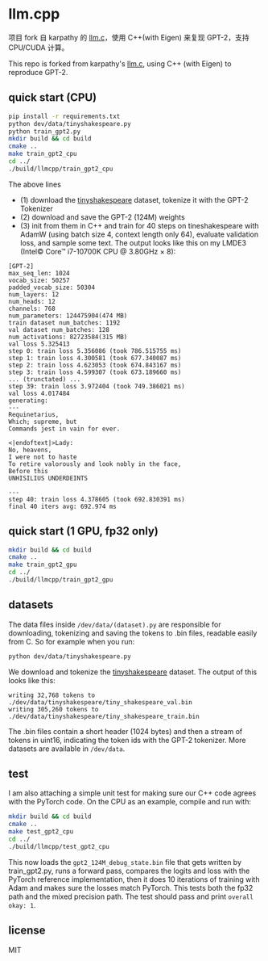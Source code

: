# llm.cpp
项目 fork 自 karpathy 的 [llm.c](https://github.com/karpathy/llm.c)，使用 C++(with Eigen) 来复现 GPT-2，支持 CPU/CUDA 计算。


This repo is forked from karpathy's [llm.c](https://github.com/karpathy/llm.c), using C++ (with Eigen) to reproduce GPT-2.


## quick start (CPU)

```bash
pip install -r requirements.txt
python dev/data/tinyshakespeare.py
python train_gpt2.py
mkdir build && cd build
cmake ..
make train_gpt2_cpu
cd ../
./build/llmcpp/train_gpt2_cpu
```

The above lines 
- (1) download the [tinyshakespeare](https://raw.githubusercontent.com/karpathy/char-rnn/master/data/tinyshakespeare/input.txt) dataset, 
tokenize it with the GPT-2 Tokenizer
- (2) download and save the GPT-2 (124M) weights
- (3) init from them in C++ and train for 40 steps on tineshakespeare with AdamW (using batch size 4, context length only 64), evaluate validation loss, and sample some text. The output looks like this on my LMDE3 (Intel© Core™ i7-10700K CPU @ 3.80GHz × 8):

```
[GPT-2]
max_seq_len: 1024
vocab_size: 50257
padded_vocab_size: 50304
num_layers: 12
num_heads: 12
channels: 768
num_parameters: 124475904(474 MB)
train dataset num_batches: 1192
val dataset num_batches: 128
num_activations: 82723584(315 MB)
val loss 5.325413
step 0: train loss 5.356086 (took 786.515755 ms)
step 1: train loss 4.300581 (took 677.340087 ms)
step 2: train loss 4.623053 (took 674.843167 ms)
step 3: train loss 4.599307 (took 673.189660 ms)
... (trunctated) ...
step 39: train loss 3.972404 (took 749.386021 ms)
val loss 4.017484
generating:
---
Requinetarius,
Which; supreme, but
Commands jest in vain for ever.

<|endoftext|>Lady:
No, heavens,
I were not to haste
To retire valorously and look nobly in the face,
Before this
UNHISILIUS UNDERDEINTS

---
step 40: train loss 4.378605 (took 692.830391 ms)
final 40 iters avg: 692.974 ms
```

## quick start (1 GPU, fp32 only)
```bash
mkdir build && cd build
cmake ..
make train_gpt2_gpu
cd ../
./build/llmcpp/train_gpt2_gpu
```


## datasets

The data files inside `/dev/data/(dataset).py` are responsible for downloading, tokenizing and saving the tokens to .bin files, readable easily from C. So for example when you run:

```bash
python dev/data/tinyshakespeare.py
```

We download and tokenize the [tinyshakespeare](https://raw.githubusercontent.com/karpathy/char-rnn/master/data/tinyshakespeare/input.txt) dataset. The output of this looks like this:

```
writing 32,768 tokens to ./dev/data/tinyshakespeare/tiny_shakespeare_val.bin
writing 305,260 tokens to ./dev/data/tinyshakespeare/tiny_shakespeare_train.bin
```

The .bin files contain a short header (1024 bytes) and then a stream of tokens in uint16, indicating the token ids with the GPT-2 tokenizer. More datasets are available in `/dev/data`.

## test

I am also attaching a simple unit test for making sure our C++ code agrees with the PyTorch code. On the CPU as an example, compile and run with:

```bash
mkdir build && cd build
cmake ..
make test_gpt2_cpu
cd ../
./build/llmcpp/test_gpt2_cpu
```

This now loads the `gpt2_124M_debug_state.bin` file that gets written by train_gpt2.py, runs a forward pass, compares the logits and loss with the PyTorch reference implementation, then it does 10 iterations of training with Adam and makes sure the losses match PyTorch.
This tests both the fp32 path and the mixed precision path. The test should pass and print `overall okay: 1`.


## license

MIT
